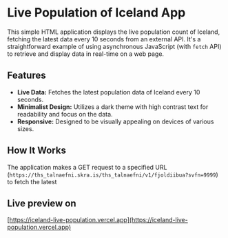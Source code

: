 # Live Population of Iceland App

This simple HTML application displays the live population count of Iceland, fetching the latest data every 10 seconds from an external API. It's a straightforward example of using asynchronous JavaScript (with `fetch` API) to retrieve and display data in real-time on a web page.

## Features

- **Live Data:** Fetches the latest population data of Iceland every 10 seconds.
- **Minimalist Design:** Utilizes a dark theme with high contrast text for readability and focus on the data.
- **Responsive:** Designed to be visually appealing on devices of various sizes.

## How It Works

The application makes a GET request to a specified URL (`https://ths_talnaefni.skra.is/ths_talnaefni/v1/fjoldiibua?svfn=9999`) to fetch the latest

## Live preview on
[https://iceland-live-population.vercel.app](https://iceland-live-population.vercel.app)
